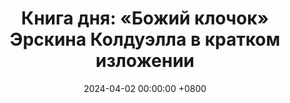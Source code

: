 ---
title: "Книга дня: «Божий клочок» Эрскина Колдуэлла в кратком изложении"
description: >-
  Ищете глубокую драму? Книга Эрскина Колдуэлла "Божий Клочок" — это история алчности и страсти в сельской Джорджии, раскрывающая суть человеческой натуры!
date: 2024-04-02 00:00:00 +0800
categories: [Мышление, Конспекты-книг]
tags:
  [
    божий-клочок,
    эрскин-колдуэлл,
    южная-литература,
    американская-классика,
    семейная-драма,
    алчность,
    социальные-проблемы,
    сельская-жизнь,
    моральные-дилеммы,
    классовые-конфликты,
    экономическое-неравенство,
    исторический-контекст,
    джорджия,
    запретная-любовь,
    южный-готика,
    человеческая-натура,
    страсть,
    драматические-отношения,
    литература-1930-х
  ]
image: 
alt: Книга Божий Клочок Эрскина Колдуэлла
fallback:
  - 
  - 
---